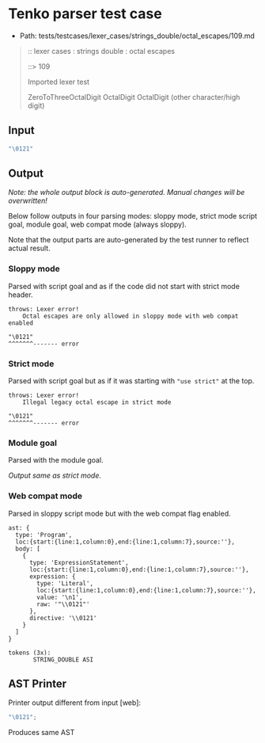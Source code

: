 # Tenko parser test case

- Path: tests/testcases/lexer_cases/strings_double/octal_escapes/109.md

> :: lexer cases : strings double : octal escapes
>
> ::> 109
>
> Imported lexer test
>
> ZeroToThreeOctalDigit OctalDigit OctalDigit (other character/high digit)

## Input

`````js
"\0121"
`````

## Output

_Note: the whole output block is auto-generated. Manual changes will be overwritten!_

Below follow outputs in four parsing modes: sloppy mode, strict mode script goal, module goal, web compat mode (always sloppy).

Note that the output parts are auto-generated by the test runner to reflect actual result.

### Sloppy mode

Parsed with script goal and as if the code did not start with strict mode header.

`````
throws: Lexer error!
    Octal escapes are only allowed in sloppy mode with web compat enabled

"\0121"
^^^^^^^------- error
`````

### Strict mode

Parsed with script goal but as if it was starting with `"use strict"` at the top.

`````
throws: Lexer error!
    Illegal legacy octal escape in strict mode

"\0121"
^^^^^^^------- error
`````


### Module goal

Parsed with the module goal.

_Output same as strict mode._

### Web compat mode

Parsed in sloppy script mode but with the web compat flag enabled.

`````
ast: {
  type: 'Program',
  loc:{start:{line:1,column:0},end:{line:1,column:7},source:''},
  body: [
    {
      type: 'ExpressionStatement',
      loc:{start:{line:1,column:0},end:{line:1,column:7},source:''},
      expression: {
        type: 'Literal',
        loc:{start:{line:1,column:0},end:{line:1,column:7},source:''},
        value: '\n1',
        raw: '"\\0121"'
      },
      directive: '\\0121'
    }
  ]
}

tokens (3x):
       STRING_DOUBLE ASI
`````


## AST Printer

Printer output different from input [web]:

````js
"\0121";
````

Produces same AST

